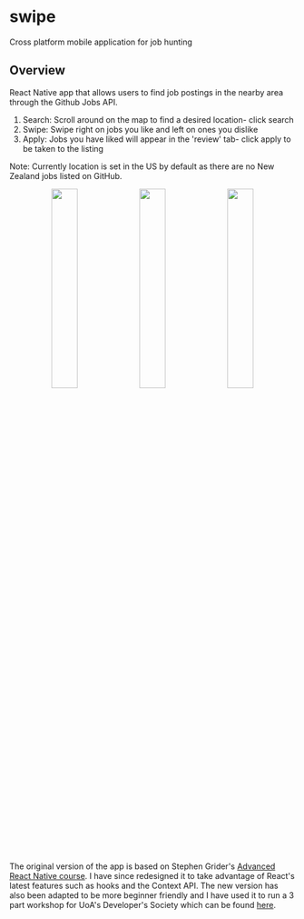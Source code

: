 # swipe
Cross platform mobile application for job hunting

## Overview
React Native app that allows users to find job postings in the nearby area through the Github Jobs API. 
1. Search: Scroll around on the map to find a desired location- click search
2. Swipe: Swipe right on jobs you like and left on ones you dislike
3. Apply: Jobs you have liked will appear in the 'review' tab- click apply to be taken to the listing

Note: Currently location is set in the US by default as there are no New Zealand jobs listed on GitHub.

<div align="center">
    <img src="https://i.imgur.com/quuFYls.jpg" width="30%">
    <img src="https://i.imgur.com/4V3elvo.jpg" width="30%">
    <img src="https://i.imgur.com/21uBeeE.jpg" width="30%">  
</div>

The original version of the app is based on Stephen Grider's [Advanced React Native course](https://www.udemy.com/course/react-native-advanced/). I have since redesigned it to take advantage of React's latest features such as hooks and the Context API. The new version has also been adapted to be more beginner friendly and I have used it to run a 3 part workshop for UoA's Developer's Society which can be found [here](https://github.com/devsuoa/swipe-app-final/). 

